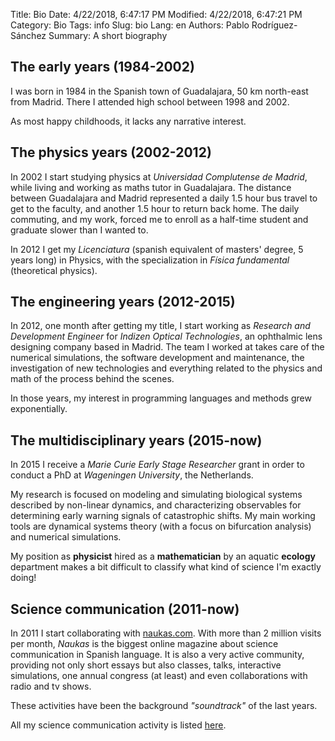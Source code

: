 Title: Bio
Date: 4/22/2018, 6:47:17 PM
Modified: 4/22/2018, 6:47:21 PM
Category: Bio
Tags: info
Slug: bio
Lang: en
Authors: Pablo Rodríguez-Sánchez
Summary: A short biography

## The early years (1984-2002)
I was born in 1984 in the Spanish town of Guadalajara, 50 km north-east from Madrid. There I attended high school between 1998 and 2002.

As most happy childhoods, it lacks any narrative interest.

## The physics years (2002-2012)
In 2002 I start studying physics at _Universidad Complutense de Madrid_, while living and working as maths tutor in Guadalajara. The distance between Guadalajara and Madrid represented a daily 1.5 hour bus travel to get to the faculty, and another 1.5 hour to return back home. The daily commuting, and my work, forced me to enroll as a half-time student and graduate slower than I wanted to.

In 2012 I get my _Licenciatura_ (spanish equivalent of masters' degree, 5 years long) in Physics, with the specialization in _Física fundamental_ (theoretical physics).

## The engineering years (2012-2015)
In 2012, one month after getting my title, I start working as _Research and Development Engineer_ for _Indizen Optical Technologies_, an ophthalmic lens designing company based in Madrid. The team I worked at takes care of the numerical simulations, the software development and maintenance, the investigation of new technologies and everything related to the physics and math of the process behind the scenes.

In those years, my interest in programming languages and methods grew exponentially.

## The multidisciplinary years (2015-now)
In 2015 I receive a _Marie Curie Early Stage Researcher_ grant in order to conduct a PhD at _Wageningen University_, the Netherlands.

My research is focused on modeling and simulating biological systems described by non-linear dynamics, and characterizing observables for determining early warning signals of catastrophic shifts. My main working tools are dynamical systems theory (with a focus on bifurcation analysis) and numerical simulations.

My position as **physicist** hired as a **mathematician** by an aquatic **ecology** department makes a bit difficult to classify what kind of science I'm exactly doing!

## Science communication (2011-now)
In 2011 I start collaborating with [naukas.com](http://fuga.naukas.com). With more than 2 million visits per month, _Naukas_ is the biggest online magazine about science communication in Spanish language. It is also a very active community, providing not only short essays but also classes, talks, interactive simulations, one annual congress (at least) and even collaborations with radio and tv shows.

These activities have been the background _"soundtrack"_ of the last years.

All my science communication activity is listed [here]({filename}/pages/sci-comm-en.md).
